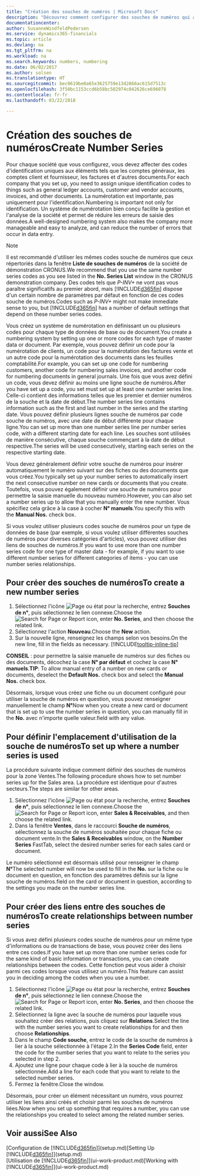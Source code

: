 ```yaml
---
title: "Création des souches de numéros | Microsoft Docs"
description: "Découvrez comment configurer des souches de numéros qui affectent les codes d'identification uniques aux comptes et aux documents dans Finance and Operations, Business edition."
documentationcenter: 
author: SusanneWindfeldPedersen
ms.service: dynamics365-financials
ms.topic: article
ms.devlang: na
ms.tgt_pltfrm: na
ms.workload: na
ms.search.keywords: numbers, numbering
ms.date: 06/02/2017
ms.author: solsen
ms.translationtype: HT
ms.sourcegitcommit: bec0619be0a65e3625759e13d2866ac615d7513c
ms.openlocfilehash: 3f50bc1153ccd6b58bc502974c042626ce696078
ms.contentlocale: fr-fr
ms.lasthandoff: 03/22/2018

---
```

# <a name="create-number-series"></a><span data-ttu-id="eac60-103">Création des souches de numéros</span><span class="sxs-lookup"><span data-stu-id="eac60-103">Create Number Series</span></span>
<span data-ttu-id="eac60-104">Pour chaque société que vous configurez, vous devez affecter des codes d'identification uniques aux éléments tels que les comptes généraux, les comptes client et fournisseur, les factures et d'autres documents.</span><span class="sxs-lookup"><span data-stu-id="eac60-104">For each company that you set up, you need to assign unique identification codes to things such as general ledger accounts, customer and vendor accounts, invoices, and other documents.</span></span> <span data-ttu-id="eac60-105">La numérotation est importante, pas uniquement pour l'identification.</span><span class="sxs-lookup"><span data-stu-id="eac60-105">Numbering is important not only for identification.</span></span> <span data-ttu-id="eac60-106">Un système de numérotation bien conçu facilite la gestion et l'analyse de la société et permet de réduire les erreurs de saisie des données.</span><span class="sxs-lookup"><span data-stu-id="eac60-106">A well-designed numbering system also makes the company more manageable and easy to analyze, and can reduce the number of errors that occur in data entry.</span></span>

> [!NOTE]  
>   <span data-ttu-id="eac60-107">Il est recommandé d'utiliser les mêmes codes souche de numéros que ceux répertoriés dans la fenêtre **Liste de souches de numéros** de la société de démonstration CRONUS.</span><span class="sxs-lookup"><span data-stu-id="eac60-107">We recommend that you use the same number series codes as you see listed in the **No. Series List** window in the CRONUS demonstration company.</span></span> <span data-ttu-id="eac60-108">Des codes tels que *P-INV+* ne vont pas vous paraître significatifs au premier abord, mais [!INCLUDE[d365fin](includes/d365fin_md.md)] dispose d'un certain nombre de paramètres par défaut en fonction de ces codes souche de numéros.</span><span class="sxs-lookup"><span data-stu-id="eac60-108">Codes such as *P-INV+* might not make immediate sense to you, but [!INCLUDE[d365fin](includes/d365fin_md.md)] has a number of default settings that depend on these number series codes.</span></span>

<span data-ttu-id="eac60-109">Vous créez un système de numérotation en définissant un ou plusieurs codes pour chaque type de données de base ou de document.</span><span class="sxs-lookup"><span data-stu-id="eac60-109">You create a numbering system by setting up one or more codes for each type of master data or document.</span></span> <span data-ttu-id="eac60-110">Par exemple, vous pouvez définir un code pour la numérotation de clients, un code pour la numérotation des factures vente et un autre code pour la numérotation des documents dans les feuilles comptabilité.</span><span class="sxs-lookup"><span data-stu-id="eac60-110">For example, you can set up one code for numbering customers, another code for numbering sales invoices, and another code for numbering documents in general journals.</span></span> <span data-ttu-id="eac60-111">Une fois que vous avez défini un code, vous devez définir au moins une ligne souche de numéros.</span><span class="sxs-lookup"><span data-stu-id="eac60-111">After you have set up a code, you set must set up at least one number series line.</span></span> <span data-ttu-id="eac60-112">Celle-ci contient des informations telles que les premier et dernier numéros de la souche et la date de début.</span><span class="sxs-lookup"><span data-stu-id="eac60-112">The number series line contains information such as the first and last number in the series and the starting date.</span></span> <span data-ttu-id="eac60-113">Vous pouvez définir plusieurs lignes souche de numéros par code souche de numéros, avec une date de début différente pour chaque ligne.</span><span class="sxs-lookup"><span data-stu-id="eac60-113">You can set up more than one number series line per number series code, with a different starting date for each line.</span></span> <span data-ttu-id="eac60-114">Les souches sont utilisées de manière consécutive, chaque souche commençant à la date de début respective.</span><span class="sxs-lookup"><span data-stu-id="eac60-114">The series will be used consecutively, starting each series on the respective starting date.</span></span>

<span data-ttu-id="eac60-115">Vous devez généralement définir votre souche de numéros pour insérer automatiquement le numéro suivant sur des fiches ou des documents que vous créez.</span><span class="sxs-lookup"><span data-stu-id="eac60-115">You typically set up your number series to automatically insert the next consecutive number on new cards or documents that you create.</span></span> <span data-ttu-id="eac60-116">Toutefois, vous pouvez également définir une souche de numéros pour permettre la saisie manuelle du nouveau numéro.</span><span class="sxs-lookup"><span data-stu-id="eac60-116">However, you can also set a number series up to allow that you manually enter the new number.</span></span> <span data-ttu-id="eac60-117">Vous spécifiez cela grâce à la case à cocher **N° manuels**.</span><span class="sxs-lookup"><span data-stu-id="eac60-117">You specify this with the **Manual Nos.** check box.</span></span>

<span data-ttu-id="eac60-118">Si vous voulez utiliser plusieurs codes souche de numéros pour un type de données de base (par exemple, si vous voulez utiliser différentes souches de numéros pour diverses catégories d'articles), vous pouvez utiliser des liens de souches de numéros.</span><span class="sxs-lookup"><span data-stu-id="eac60-118">If you want to use more than one number series code for one type of master data - for example, if you want to use different number series for different categories of items - you can use number series relationships.</span></span>

## <a name="to-create-a-new-number-series"></a><span data-ttu-id="eac60-119">Pour créer des souches de numéros</span><span class="sxs-lookup"><span data-stu-id="eac60-119">To create a new number series</span></span>
1. <span data-ttu-id="eac60-120">Sélectionnez l'icône ![Page ou état pour la recherche](media/ui-search/search_small.png "icône"), entrez **Souches de n°**, puis sélectionnez le lien connexe.</span><span class="sxs-lookup"><span data-stu-id="eac60-120">Choose the ![Search for Page or Report](media/ui-search/search_small.png "Search for Page or Report icon") icon, enter **No. Series**, and then choose the related link.</span></span>
2. <span data-ttu-id="eac60-121">Sélectionnez l'action **Nouveau**.</span><span class="sxs-lookup"><span data-stu-id="eac60-121">Choose the **New** action.</span></span>
3. <span data-ttu-id="eac60-122">Sur la nouvelle ligne, renseignez les champs selon vos besoins.</span><span class="sxs-lookup"><span data-stu-id="eac60-122">On the new line, fill in the fields as necessary.</span></span> [!INCLUDE[tooltip-inline-tip](includes/tooltip-inline-tip_md.md)]

<span data-ttu-id="eac60-123">**CONSEIL** : pour permettre la saisie manuelle de numéros sur des fiches ou des documents, décochez la case **N° par défaut** et cochez la case **N° manuels**.</span><span class="sxs-lookup"><span data-stu-id="eac60-123">**TIP**: To allow manual entry of a number on new cards or documents, deselect the **Default Nos.** check box and select the **Manual Nos.** check box.</span></span>

<span data-ttu-id="eac60-124">Désormais, lorsque vous créez une fiche ou un document configuré pour utiliser la souche de numéros en question, vous pouvez renseigner manuellement le champ **N°**</span><span class="sxs-lookup"><span data-stu-id="eac60-124">Now when you create a new card or document that is set up to use the number series in question, you can manually fill in the **No.**</span></span> <span data-ttu-id="eac60-125">avec n'importe quelle valeur.</span><span class="sxs-lookup"><span data-stu-id="eac60-125">field with any value.</span></span>  

## <a name="to-set-up-where-a-number-series-is-used"></a><span data-ttu-id="eac60-126">Pour définir l'emplacement d'utilisation de la souche de numéros</span><span class="sxs-lookup"><span data-stu-id="eac60-126">To set up where a number series is used</span></span>
<span data-ttu-id="eac60-127">La procédure suivante indique comment définir des souches de numéros pour la zone Ventes.</span><span class="sxs-lookup"><span data-stu-id="eac60-127">The following procedure shows how to set number series up for the Sales area.</span></span> <span data-ttu-id="eac60-128">La procédure est identique pour d'autres secteurs.</span><span class="sxs-lookup"><span data-stu-id="eac60-128">The steps are similar for other areas.</span></span>
1. <span data-ttu-id="eac60-129">Sélectionnez l'icône ![Page ou état pour la recherche](media/ui-search/search_small.png "icône"), entrez **Souches de n°**, puis sélectionnez le lien connexe.</span><span class="sxs-lookup"><span data-stu-id="eac60-129">Choose the ![Search for Page or Report](media/ui-search/search_small.png "Search for Page or Report icon") icon, enter **Sales & Receivables**, and then choose the related link.</span></span>
2. <span data-ttu-id="eac60-130">Dans la fenêtre **Ventes**, dans le raccourci **Souche de numéros**, sélectionnez la souche de numéros souhaitée pour chaque fiche ou document vente.</span><span class="sxs-lookup"><span data-stu-id="eac60-130">In the **Sales & Receivables** window, on the **Number Series** FastTab, select the desired number series for each sales card or document.</span></span>

<span data-ttu-id="eac60-131">Le numéro sélectionné est désormais utilisé pour renseigner le champ **N°**</span><span class="sxs-lookup"><span data-stu-id="eac60-131">The selected number will now be used to fill in the **No.**</span></span> <span data-ttu-id="eac60-132">sur la fiche ou le document en question, en fonction des paramètres définis sur la ligne souche de numéros.</span><span class="sxs-lookup"><span data-stu-id="eac60-132">field on the card or document in question, according to the settings you made on the number series line.</span></span>

## <a name="to-create-relationships-between-number-series"></a><span data-ttu-id="eac60-133">Pour créer des liens entre des souches de numéros</span><span class="sxs-lookup"><span data-stu-id="eac60-133">To create relationships between number series</span></span>
<span data-ttu-id="eac60-134">Si vous avez défini plusieurs codes souche de numéros pour un même type d'informations ou de transactions de base, vous pouvez créer des liens entre ces codes.</span><span class="sxs-lookup"><span data-stu-id="eac60-134">If you have set up more than one number series code for the same kind of basic information or transactions, you can create relationships between the codes.</span></span> <span data-ttu-id="eac60-135">Cette fonction peut vous aider à choisir parmi ces codes lorsque vous utilisez un numéro.</span><span class="sxs-lookup"><span data-stu-id="eac60-135">This feature can assist you in deciding among the codes when you use a number.</span></span>

1. <span data-ttu-id="eac60-136">Sélectionnez l'icône ![Page ou état pour la recherche](media/ui-search/search_small.png "icône"), entrez **Souches de n°**, puis sélectionnez le lien connexe.</span><span class="sxs-lookup"><span data-stu-id="eac60-136">Choose the ![Search for Page or Report](media/ui-search/search_small.png "Search for Page or Report icon") icon, enter **No. Series**, and then choose the related link.</span></span>
2. <span data-ttu-id="eac60-137">Sélectionnez la ligne avec la souche de numéros pour laquelle vous souhaitez créer des relations, puis cliquez sur **Relations**.</span><span class="sxs-lookup"><span data-stu-id="eac60-137">Select the line with the number series you want to create relationships for and then choose **Relationships**.</span></span>
3. <span data-ttu-id="eac60-138">Dans le champ **Code souche**, entrez le code de la souche de numéros à lier à la souche sélectionnée à l'étape 2.</span><span class="sxs-lookup"><span data-stu-id="eac60-138">In the **Series Code** field, enter the code for the number series that you want to relate to the series you selected in step 2.</span></span>
4. <span data-ttu-id="eac60-139">Ajoutez une ligne pour chaque code à lier à la souche de numéros sélectionnée.</span><span class="sxs-lookup"><span data-stu-id="eac60-139">Add a line for each code that you want to relate to the selected number series.</span></span>
5. <span data-ttu-id="eac60-140">Fermez la fenêtre.</span><span class="sxs-lookup"><span data-stu-id="eac60-140">Close the window.</span></span>

<span data-ttu-id="eac60-141">Désormais, pour créer un élément nécessitant un numéro, vous pourrez utiliser les liens ainsi créés et choisir parmi les souches de numéros liées.</span><span class="sxs-lookup"><span data-stu-id="eac60-141">Now when you set up something that requires a number, you can use the relationships you created to select among the related number series.</span></span>

## <a name="see-also"></a><span data-ttu-id="eac60-142">Voir aussi</span><span class="sxs-lookup"><span data-stu-id="eac60-142">See Also</span></span>
<span data-ttu-id="eac60-143">[Configuration de [!INCLUDE[d365fin](includes/d365fin_md.md)]](setup.md)</span><span class="sxs-lookup"><span data-stu-id="eac60-143">[Setting Up [!INCLUDE[d365fin](includes/d365fin_md.md)]](setup.md)</span></span>  
<span data-ttu-id="eac60-144">[Utilisation de [!INCLUDE[d365fin](includes/d365fin_md.md)]](ui-work-product.md)</span><span class="sxs-lookup"><span data-stu-id="eac60-144">[Working with [!INCLUDE[d365fin](includes/d365fin_md.md)]](ui-work-product.md)</span></span>  

